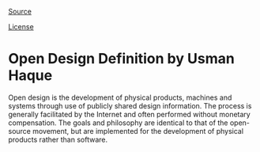 [Source](http://lowtech.propositions.org.uk/lowtech-sensors-and-actuators.pdf "Source of the Open Design Definition")

[License](http://creativecommons.org/licenses/by-sa/2.5/)

Open Design Definition by Usman Haque
=====================================

Open design is the development of physical products, machines and systems
through use of publicly shared design information.
The process is generally facilitated by the Internet and often performed
without monetary compensation.
The goals and philosophy are identical to that of the open-source movement,
but are implemented for the development of physical products rather
than software.